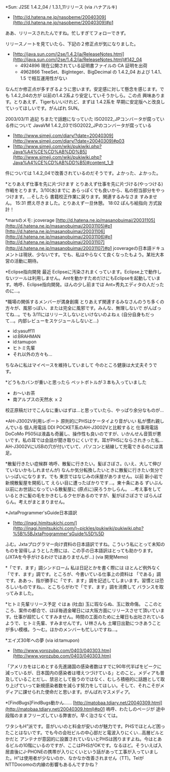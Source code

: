 *Sun: J2SE 1.4.2_04 / 1.3.1_11リリース (via ハナアルキ)

* [http://d.hatena.ne.jp/nasobeme/20040309](http://d.hatena.ne.jp/nasobeme/20040309)#p1

ああ、リリースされたんですね。忙しすぎてフォローできず。

リリースノートを見ていたら、下記の２修正点が気になりました。

* [http://java.sun.com/j2se/1.4.2/ja/ReleaseNotes.html](http://java.sun.com/j2se/1.4.2/ja/ReleaseNotes.html)#142_04
  * 4924896  現在公開されている証明書ファイルの CA 証明を出荷  
  * 4962866  TreeSet、BigInteger、BigDecimal の 1.4.2_04 および 1.4.1、1.5 で相互運用性がない  

なんだか修正点が多すぎるように思います。安定感に対して懸念を感じます。でも 1.4.2_04の方が 以前の1.4.2系より安定していそうかしら。この点 興味あります。とりあえず、Tigerもいいけれど、まずは 1.4.2系を 早期に安定版へと改良していってほしいです。がんばれ SUN。

2003/03/11 追記 ちまたで話題になっていた ISO2022_JPコンバータが腐っている件について
JavaVM 1.4.2_03でISO2022_JPのコンバータが腐っている

* [http://www.simeji.com/diary/?date=20040309](http://www.simeji.com/diary/?date=20040309)#p03
* [http://www.simeji.com/wiki/pukiwiki.php?Java%A4%CE%CD%AB%DD%B5](http://www.simeji.com/wiki/pukiwiki.php?Java%A4%CE%CD%AB%DD%B5)#content_1_9

件については 1.4.2_04で改善されているのだそうです。よかった、よかった。

*とりあえず仕事を先に片づけます
とりあえず仕事を先に片づける(やっつける)作戦をとります。3/10(水)までに あらっぽくでも良いから、私の担当部分をやっつけます。…そしたら 書籍校正作業に戻ります。関連するみなさま すみません。
15:31 燃え尽きました。とりあえず一旦休憩。
18:02 ぽんち絵指向 方式設計！

*marsのメモ: jcoverage
[http://d.hatena.ne.jp/masanobuimai/20031105](http://d.hatena.ne.jp/masanobuimai/20031105)#p1
[http://d.hatena.ne.jp/masanobuimai/20031106](http://d.hatena.ne.jp/masanobuimai/20031106)#p1
[http://d.hatena.ne.jp/masanobuimai/20031107](http://d.hatena.ne.jp/masanobuimai/20031107)#p1
jcoverageの日本語ドキュメントは現状、少ないです。でも、私はやらなくて良くなったもよう。某社大本営の活動に期待。

*Eclipse指向開発
最近 Eclipseに汚染されまくっています。Eclipse上で動作しないツールは利用しません。Antを動かすためだけにもEclipseを起動しています。嗚呼、Eclipse指向開発。ほんの少し前までは Ant+秀丸エディタの人だったのに…。

*職場の関係するメンバーが満身創痍
とりあえず関連するみなさんのうち多くの方々が、風邪っぽい、または完全に風邪です。みんな、無理しないで がんばってね…。でも 3/11にはリリースしないといけないのよねぇ (自分自身もだって…。内部レビューをスケジュールしないと…)

* id:yasuff11
* id:BRAHMAN
* id:tamupon
* ヒトミ先輩
* それ以外の方々も…

ちなみに私はマイペースを維持していまして 今のところ健康は大丈夫そうです。

*どうもカバンが重いと思ったら
ペットボトルが３本も入っていました

* お～いお茶
* 南アルプスの天然水 ｘ２

校正原稿だけでこんなに重いはずは…と思っていたら、やっぱり余分なものが…

*AH-J3002V利用レポート
原則的にPHSはケータイより音がいい
私が慣れ親しんでいる 個人用電話 DDI POCKET系のAH-J3002Vと比較すると 仕事用電話DoCoMo P505iは液晶も奇麗し、操作性も良いのですが、いかんせん音質が悪いです。私の耳では会話が聞き取りにくいです。耳がPHSにならされきった私… AH-J3002VにUSBの穴が付いていて、パソコンと結線して充電できるのには満足。

*散髪行きたい症候群
嗚呼、散髪に行きたい。髪ぼさぼさ。(いえ、大して伸びていないかもしれませんが) なんか気分転換したいときに散髪に行きたい気分でいっぱいになります。でも 東京ではなじみの床屋がありません。以前 新小岩で新規散髪屋を開拓して えらい目に遭ったばかりです…。東十条にある ずいぶん以前にお世話になっている散髪屋に (原点に)戻ろうかしらん。
…考え事をしているときに髪の毛をかきむしるクセがあるのですが、髪がぼさぼさで ばらんばらん。考えがまとまりません。

*JxtaProgrammer'sGuide日本語訳

* [http://inagi.himitsukichi.com/](http://inagi.himitsukichi.com/)~pickles/pukiwiki/pukiwiki.php?%5B%5BJxtaProgrammer'sGuide%5D%5D

ふむ。Jxtaプログラマー向け資料の日本語訳ですね。こういう私にとって未知のものを習得しようとした際には、この手の日本語訳はとっても助かります。(JXTAを今手がけるわけではありませんが…) (via 開発Memo)

*「です、ます」調シンドローム
私は日記とかを書く際には ほとんど例外なく 「です、ます」調です。ところが、今書いている仕事上の資料は 「である」調です。ああっ、指が勝手に「です、ます」調を記述してしまいます。習慣とは恐ろしいものですね。、とこちらがわで「です、ます」調を消費して バランスを取ってみました。

*ヒトミ先輩リリース予定
ぐはぁ (吐血) 
玉に瑕ならぬ、玉に致命傷。
ここのところ、案件の都合で、ほぼ毎週金曜日には大阪方面にリリースさせて頂いています。仕事が超忙しくてすみません。時間の工面のために土曜日も出社されているようで、ヒトミ先輩、すみませんです。Ｕ林さんも 土曜日出勤につきあうことが多い模様。う～む。ほかのメンバーも忙しいですね…。

*エイズ30年への夢 (via id:tamupon)

* [http://www.yorozubp.com/0403/040303.htm](http://www.yorozubp.com/0403/040303.htm)

「アメリカをはじめとする先進諸国の感染者数はすでに90年代半ばをピークに減っているが、日本国内の感染者は増えつづけている」とのこと。メディアも普及していることだし、禁忌として扱うのではなく、むしろ積極的に話題として取り上げていって新規感染者数を減らす努力をしてほしい。そして、それこそがメディアに課せられた使命だと思います。がんばれマスメディア。

*[FindBugs]FindBugs動かん……
[http://matobaa.tdiary.net/20040309.html](http://matobaa.tdiary.net/20040309.html)#p01
嗚呼、わたしのページが 途中段階のままフリーズしている弊害が。早く治さなくては。

ワタシもH”派です。音がいいのと料金が安いのが魅力です。PHSでほとんど困ったことはないです。でも今の会社ビルの中心部だと電波入りにくい...高層ビルとかだと アンテナが意図的に設置されていないとPHSは困りますよね。今はとあるビルの10階にいるのですが、ここはPHSがOKです。なるほど。そういえば入居直後にJ-PHONEの携帯が入りにくいという話があって工事が入っていました。H”は使用者が少ないのか、なかなか改善されません（TT)。TelがNTTDocomoの内線の影響もあるんですかね？
